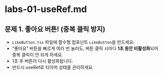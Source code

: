 # labs-01-useRef.md

## 문제 1. 좋아요 버튼! (중복 클릭 방지)

- `LikeButton.tsx` 파일에 함수형 컴포넌트 `LikeButton`을 만드세요.
- “좋아요” 버튼을 빠르게 여러 번 눌러도,
  버튼 클릭 시마다 **1초 동안 비활성화**되어 중복 클릭이 안 되게 하세요.
- 1초 후 버튼이 다시 활성화됩니다.
- 반드시 useRef로 타이머 상태를 관리하세요.

